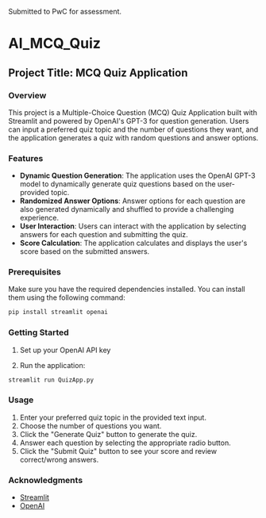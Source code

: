 Submitted to PwC for assessment.

# AI_MCQ_Quiz

## Project Title: MCQ Quiz Application

### Overview

This project is a Multiple-Choice Question (MCQ) Quiz Application built with Streamlit and powered by OpenAI's GPT-3 for question generation. Users can input a preferred quiz topic and the number of questions they want, and the application generates a quiz with random questions and answer options.

### Features

- **Dynamic Question Generation**: The application uses the OpenAI GPT-3 model to dynamically generate quiz questions based on the user-provided topic.
- **Randomized Answer Options**: Answer options for each question are also generated dynamically and shuffled to provide a challenging experience.
- **User Interaction**: Users can interact with the application by selecting answers for each question and submitting the quiz.
- **Score Calculation**: The application calculates and displays the user's score based on the submitted answers.

### Prerequisites

Make sure you have the required dependencies installed. You can install them using the following command:

```bash
pip install streamlit openai
```

### Getting Started

1. Set up your OpenAI API key

2. Run the application:

```bash
streamlit run QuizApp.py
```

### Usage

1. Enter your preferred quiz topic in the provided text input.
2. Choose the number of questions you want.
3. Click the "Generate Quiz" button to generate the quiz.
4. Answer each question by selecting the appropriate radio button.
5. Click the "Submit Quiz" button to see your score and review correct/wrong answers.

### Acknowledgments

- [Streamlit](https://streamlit.io/)
- [OpenAI](https://www.openai.com/)

